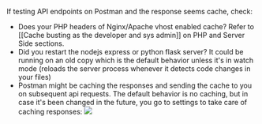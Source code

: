 
If testing API endpoints on Postman and the response seems cache, check:
- Does your PHP headers of Nginx/Apache vhost enabled cache? Refer to [[Cache busting as the developer and sys admin]] on PHP and Server Side sections.
- Did you restart the nodejs express or python flask server? It could be running on an old copy which is the default behavior unless it's in watch mode (reloads the server process whenever it detects code changes in your files)
- Postman might be caching the responses and sending the cache to you on subsequent api requests. The default behavior is no caching, but in case it's been changed in the future, you go to settings to take care of caching responses:
  ![](B69fLf9.png)
